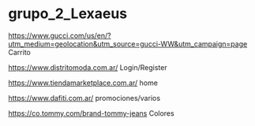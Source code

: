 # grupo_2_Lexaeus

https://www.gucci.com/us/en/?utm_medium=geolocation&utm_source=gucci-WW&utm_campaign=page
Carrito

https://www.distritomoda.com.ar/
Login/Register

https://www.tiendamarketplace.com.ar/
home

https://www.dafiti.com.ar/
promociones/varios

https://co.tommy.com/brand-tommy-jeans
Colores
